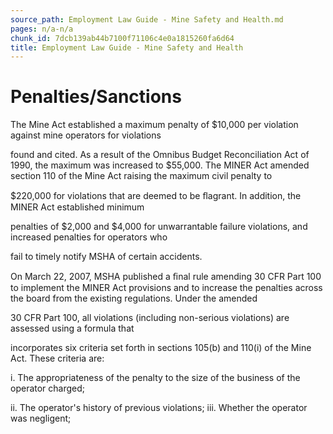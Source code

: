 ```yaml
---
source_path: Employment Law Guide - Mine Safety and Health.md
pages: n/a-n/a
chunk_id: 7dcb139ab44b7100f71106c4e0a1815260fa6d64
title: Employment Law Guide - Mine Safety and Health
---
```

# Penalties/Sanctions

The Mine Act established a maximum penalty of $10,000 per violation against mine operators for violations

found and cited. As a result of the Omnibus Budget Reconciliation Act of 1990, the maximum was increased to $55,000. The MINER Act amended section 110 of the Mine Act raising the maximum civil penalty to

$220,000 for violations that are deemed to be ﬂagrant. In addition, the MINER Act established minimum

penalties of $2,000 and $4,000 for unwarrantable failure violations, and increased penalties for operators who

fail to timely notify MSHA of certain accidents.

On March 22, 2007, MSHA published a ﬁnal rule amending 30 CFR Part 100 to implement the MINER Act provisions and to increase the penalties across the board from the existing regulations. Under the amended

30 CFR Part 100, all violations (including non-serious violations) are assessed using a formula that

incorporates six criteria set forth in sections 105(b) and 110(i) of the Mine Act. These criteria are:

i. The appropriateness of the penalty to the size of the business of the operator charged;

ii. The operator's history of previous violations; iii. Whether the operator was negligent;
